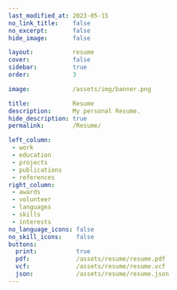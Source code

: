```yaml
---
last_modified_at: 2023-05-15
no_link_title:    false 
no_excerpt:       false 
hide_image:       false

layout:           resume
cover:            false
sidebar:          true
order:            3

image:            /assets/img/banner.png

title:            Resume
description:      My personal Resume.
hide_description: true
permalink:        /Resume/

left_column:
 - work
 - education
 - projects
 - publications
 - references
right_column:
 - awards
 - volunteer
 - languages
 - skills
 - interests
no_language_icons: false
no_skill_icons:    false
buttons:
  print:           true
  pdf:             /assets/resume/resume.pdf
  vcf:             /assets/resume/resume.vcf
  json:            /assets/resume/resume.json
---
```

